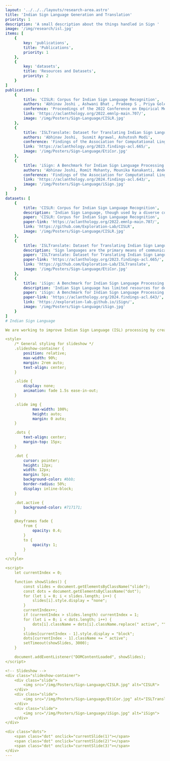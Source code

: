 ```yaml
---
layout: '../../../layouts/research-area.astro'
title: 'Indian Sign Language Generation and Translation'
priority: 1
description: 'A small description about the things handled in Sign '
image: '/img/research/isl.jpg'
items: [
    {
        key: 'publications',
        title: 'Publications',
        priority: 1
    },
    {
        key: 'datasets',
        title: 'Resources and Datasets',
        priority: 2
    }
]
publications: [
    {
        title: 'CISLR: Corpus for Indian Sign Language Recognition',
        authors: 'Abhinav Joshi , Ashwani Bhat , Pradeep S , Priya Gole , Shreyansh Agarwal , Shashwat Gupta , Ashutosh Modi',
        conference: 'Proceedings of the 2022 Conference on Empirical Methods in Natural Language Processing',
        link: 'https://aclanthology.org/2022.emnlp-main.707/',
        image: '/img/Posters/Sign-Language/CISLR.jpg'
    },
    {
        title: 'ISLTranslate: Dataset for Translating Indian Sign Language',
        authors: 'Abhinav Joshi,  Susmit Agrawal, Ashutosh Modi',
        conference: 'Findings of the Association for Computational Linguistics: ACL 2023',
        link: 'https://aclanthology.org/2023.findings-acl.665/',
        image: '/img/Posters/Sign-Language/EtiCor.jpg'
    },
    {
        title: 'iSign: A Benchmark for Indian Sign Language Processing',
        authors: 'Abhinav Joshi, Romit Mohanty, Mounika Kanakanti, Andesha Mangla, Sudeep Choudhary, Monali Barbate ,Ashutosh Modi',
        conference: 'Findings of the Association for Computational Linguistics: ACL 2024',
        link: 'https://aclanthology.org/2024.findings-acl.643/',
        image: '/img/Posters/Sign-Language/iSign.jpg'
    }
]
datasets: [
    {
        title: 'CISLR: Corpus for Indian Sign Language Recognition',
        description: 'Indian Sign Language, though used by a diverse community, still lacks well-annotated resources for developing systems that would enable sign language processing. In recent years researchers have actively worked for sign languages like American Sign Languages, however, Indian Sign language is still far from data-driven tasks like machine translation. To address this gap, in this paper, we introduce a new dataset CISLR (Corpus for Indian Sign Language Recognition) for word-level recognition in Indian Sign Language using videos. The corpus has a large vocabulary of around 4700 words covering different topics and domains. Further, we propose a baseline model for word recognition from sign language videos. To handle the low resource problem in the Indian Sign Language, the proposed model consists of a prototype-based one-shot learner that leverages resource rich American Sign Language to learn generalized features for improving predictions in Indian Sign Language. Our experiments show that gesture features learned in another sign language can help perform one-shot predictions in CISLR.',
        paper: 'CISLR: Corpus for Indian Sign Language Recognition',
        paper-link: 'https://aclanthology.org/2022.emnlp-main.707/',
        link: 'https://github.com/Exploration-Lab/CISLR',
        image: '/img/Posters/Sign-Language/CISLR.jpg'
    },
    {
        title: 'ISLTranslate: Dataset for Translating Indian Sign Language',
        description: 'Sign languages are the primary means of communication for many hard-of-hearing people worldwide. Recently, to bridge the communication gap between the hard-of-hearing community and the rest of the population, several sign language translation datasets have been proposed to enable the development of statistical sign language translation systems. However, there is a dearth of sign language resources for the Indian sign language. This resource paper introduces ISLTranslate, a translation dataset for continuous Indian Sign Language (ISL) consisting of 31k ISL-English sentence/phrase pairs. To the best of our knowledge, it is the largest translation dataset for continuous Indian Sign Language. We provide a detailed analysis of the dataset. To validate the performance of existing end-to-end Sign language to spoken language translation systems, we benchmark the created dataset with a transformer-based model for ISL translation.',
        paper: 'ISLTranslate: Dataset for Translating Indian Sign Language',
        paper-link: 'https://aclanthology.org/2023.findings-acl.665/',
        link: 'https://github.com/Exploration-Lab/ISLTranslate',
        image: '/img/Posters/Sign-Language/EtiCor.jpg'
    },
    {
        title: 'iSign: A Benchmark for Indian Sign Language Processing',
        description: 'Indian Sign Language has limited resources for developing machine learning and data-driven approaches for automated language processing. Though text/audio-based language processing techniques have shown colossal research interest and tremendous improvements in the last few years, Sign Languages still need to catch up due to the need for more resources. To bridge this gap, in this work, we propose iSign: a benchmark for Indian Sign Language (ISL) Processing. We make three primary contributions to this work. First, we release one of the largest ISL-English datasets with more than video-sentence/phrase pairs. To the best of our knowledge, it is the largest sign language dataset available for ISL. Second, we propose multiple NLP-specific tasks (including SignVideo2Text, SignPose2Text, Text2Pose, Word Prediction, and Sign Semantics) and benchmark them with the baseline models for easier access to the research community. Third, we provide detailed insights into the proposed benchmarks with a few linguistic insights into the working of ISL. We streamline the evaluation of Sign Language processing, addressing the gaps in the NLP research community for Sign Languages.',
        paper: 'iSign: A Benchmark for Indian Sign Language Processing',
        paper-link: 'https://aclanthology.org/2024.findings-acl.643/',
        link: 'https://exploration-lab.github.io/iSign/',
        image: '/img/Posters/Sign-Language/iSign.jpg'
    }
]
# Indian Sign Language

We are working to improve Indian Sign Language (ISL) processing by creating datasets and models that bridge the communication gap for the hard-of-hearing community. ISL, used by millions, lacks the resources needed for tasks like machine translation and recognition, leaving it behind languages such as American Sign Language. To address this, we developed CISLR, a dataset with 4700 ISL words and a model that learns from American Sign Language for better recognition; ISLTranslate, a dataset of 31,000 ISL-English sentence pairs for translation; and iSign, a benchmark with multiple tasks like video-to-text translation to aid ISL research. Our work aims to break communication barriers and promote inclusivity, with future efforts focused on expanding datasets, refining translation models, and supporting applications in areas like education and healthcare.

<style>
    /* General styling for slideshow */
    .slideshow-container {
        position: relative;
        max-width: 90%;
        margin: 2rem auto;
        text-align: center;
    }

    .slide {
        display: none;
        animation: fade 1.5s ease-in-out;
    }

    .slide img {
            max-width: 100%;
            height: auto;
            margin: 0 auto;
    }

    .dots {
        text-align: center;
        margin-top: 15px;
    }

    .dot {
        cursor: pointer;
        height: 12px;
        width: 12px;
        margin: 5px;
        background-color: #bbb;
        border-radius: 50%;
        display: inline-block;
    }

    .dot.active {
        background-color: #717171;
    }

    @keyframes fade {
        from {
            opacity: 0.4;
        }
        to {
            opacity: 1;
        }
    }
</style>

<script>
    let currentIndex = 0;

    function showSlides() {
        const slides = document.getElementsByClassName("slide");
        const dots = document.getElementsByClassName("dot");
        for (let i = 0; i < slides.length; i++) {
            slides[i].style.display = "none";
        }
        currentIndex++;
        if (currentIndex > slides.length) currentIndex = 1;
        for (let i = 0; i < dots.length; i++) {
            dots[i].className = dots[i].className.replace(" active", "");
        }
        slides[currentIndex - 1].style.display = "block";
        dots[currentIndex - 1].className += " active";
        setTimeout(showSlides, 3000);
    }

    document.addEventListener("DOMContentLoaded", showSlides);
</script>

<!-- Slideshow -->
<div class="slideshow-container">
    <div class="slide">
        <img src="/img/Posters/Sign-Language/CISLR.jpg" alt="CISLR">
    </div>
    <div class="slide">
        <img src="/img/Posters/Sign-Language/EtiCor.jpg" alt="ISLTranslate">
    </div>
    <div class="slide">
        <img src="/img/Posters/Sign-Language/iSign.jpg" alt="iSign">
    </div>
</div>

<div class="dots">
    <span class="dot" onclick="currentSlide(1)"></span>
    <span class="dot" onclick="currentSlide(2)"></span>
    <span class="dot" onclick="currentSlide(3)"></span>
</div>
---
```

